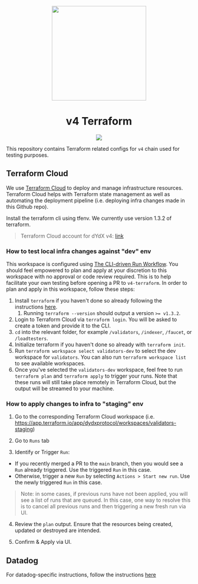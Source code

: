<p align="center"><img src="https://dydx.exchange/icon.svg?" width="256" /></p>

<h1 align="center">v4 Terraform</h1>

<div align="center">
  <a href="https://github.com/dydxprotocol/v4-infrastructure/actions/workflows/linter.yml?query=branch%3Amain" style="text-decoration:none;">
    <img src="https://github.com/dydxprotocol/v4-infrastructure/actions/workflows/linter.yml/badge.svg?branch=main" />
  </a>
</div>

This repository contains Terraform related configs for `v4` chain used for testing purposes.

## Terraform Cloud

We use [Terraform Cloud](https://cloud.hashicorp.com/products/terraform) to deploy and manage infrastructure resources. Terraform Cloud helps with Terraform state management as well as automating the deployment pipeline (i.e. deploying infra changes made in this Github repo).

Install the terraform cli using tfenv. We currently use version 1.3.2 of terraform.

> Terraform Cloud account for dYdX v4: [link](https://app.terraform.io/app/dydxprotocol/workspaces)

### How to test local infra changes against "dev" env

This workspace is configured using [The CLI-driven Run Workflow](https://www.terraform.io/cloud-docs/run/cli). You should feel empowered to plan and apply at your discretion to this workspace with no approval or code review required. This is to help facilitate your own testing before opening a PR to `v4-terraform`. In order to plan and apply in this workspace, follow these steps:

1. Install `terraform` if you haven't done so already following the instructions [here](https://www.terraform.io/downloads).
    1. Running `terraform --version` should output a version `>= v1.3.2`.
1. Login to Terraform Cloud via `terraform login`. You will be asked to create a token and provide it to the CLI.
1. `cd` into the relevant folder, for example `/validators`, `/indexer`, `/faucet`, or `/loadtesters`.
1. Initialize terraform if you haven't done so already with `terraform init`.
1. Run `terraform workspace select validators-dev` to select the dev workspace for `validators`. You can also run `terraform workspace list` to see available workspaces.
1. Once you've selected the `validators-dev` workspace, feel free to run `terraform plan` and `terraform apply` to trigger your runs. Note that these runs will still take place remotely in Terraform Cloud, but the output will be streamed to your machine.

### How to apply changes to infra to "staging" env

1. Go to the corresponding Terraform Cloud workspace (i.e. https://app.terraform.io/app/dydxprotocol/workspaces/validators-staging)

2. Go to `Runs` tab

3. Identify or Trigger `Run`:

* If you recently merged a PR to the `main` branch, then you would see a `Run` already triggered. Use the triggered `Run` in this case.
* Otherwise, trigger a new `Run` by selecting `Actions > Start new run`. Use the newly triggered `Run` in this case.

> Note: in some cases, if previous runs have not been applied, you will see a list of runs that are queued. In this case, one way to resolve this is to cancel all previous runs and then triggering a new fresh run via UI.

4. Review the `plan` output. Ensure that the resources being created, updated or destroyed are intended.

5. Confirm & Apply via UI.

## Datadog
For datadog-specific instructions, follow the instructions [here](https://github.com/dydxprotocol/v4-infrastructure/tree/main/modules/datadog_agent/README.md)
